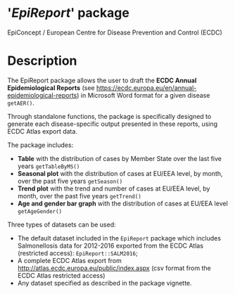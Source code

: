 # '_EpiReport_' package
EpiConcept / European Centre for Disease Prevention and Control (ECDC)

# Description

The EpiReport package allows the user to draft the __ECDC Annual Epidemiological 
Reports__ (see https://ecdc.europa.eu/en/annual-epidemiological-reports) 
in Microsoft Word format for a given disease `getAER()`.

Through standalone functions, the package is specifically designed to generate
each disease-specific output presented in these reports, using ECDC Atlas export data. 

The package includes:

* __Table__ with the distribution of cases by Member State 
over the last five years `getTableByMS()`
* __Seasonal plot__ with the distribution of cases at EU/EEA level, 
by month, over the past five years `getSeason()`
* __Trend plot__ with the trend and number of cases at EU/EEA level, by month, 
over the past five years `getTrend()`
* __Age and gender bar graph__ with the distribution of cases at EU/EEA level
`getAgeGender()`


Three types of datasets can be used:

* The default dataset included in the `EpiReport` package which includes 
Salmonellosis data for 2012-2016 exported from the ECDC Atlas (restricted access): `EpiReport::SALM2016`;
* A complete ECDC Atlas export from http://atlas.ecdc.europa.eu/public/index.aspx 
(csv format from the ECDC Atlas restricted access)
* Any dataset specified as described in the package vignette.

